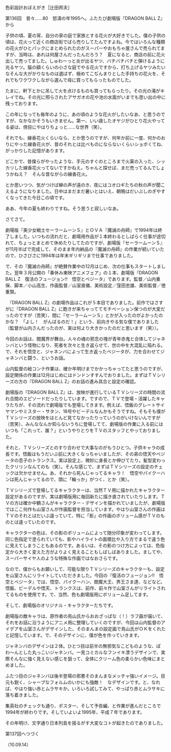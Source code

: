 <!-- source: http://web.archive.org/web/20250215190716/http://www.style.fm/as/05_column/tsujita/tsujita136.shtml -->

色彩設計おぼえがき［辻田邦夫］

第136回　昔々……80　怒濤の年1995へ。ふたたび劇場版『DRAGON BALL Z』から

子供の頃、夏の宵、自分の家の庭で家族とする花火が大好きでした。僕の子供の頃は、花火って近くの商店街でばら売りしてたんですよね。今ではいろんな種類の花火がひとパックにまとめられたのがスーパーやおもちゃ屋さんで売られてますが、当時は、あれは何屋さんだったんだろう？　夏になると、商店の前に花火出して売ってました。しゅわーっと炎が出るヤツ、バチバチバチと弾けるように光るヤツ。猫の額くらいの小さな庭でやる花火ですから、打ち上げるヤツみたいなそんな大がかりなものは選ばず、極めてこぢんまりとした手持ちの花火を、それでもワクワクしながら選んで母に買ってもらったものでした。

たまに、軒下とかに吊して火を点けるものも買ってもらったり。その光の滝がキレイでね。その光に照らされたアサガオの花や池の水面がいまでも思い出の中に残っております。

この年になっても毎年のように、あの頃のような花火がしたいなあ、と思うのですが、なかなかそうもいきません。第一、いい歳したオヤジがひとり花火やってる姿は、傍目にやはりちょっと……な世界（笑）。

それでも、線香花火くらいなら、とか思うのですが、何年か前に一度、何かのおりにやった線香花火が、昔のそれとは比べものにならないくらいショボくてね、がっかりした記憶があります。

どこかで、昔僕らがやったような、手元のすぐのところまで火薬の入った、シッカリした線香花火ってないですかねえ。ちゃんと探せば、まだ売ってるんでしょうかねえ？　そんな昔ながらの線香花火。

とか思いつつ、気がつけば蝉の声が遠のき、夜にはコオロギたちの秋の声が聞こえるようになりました。日中はまだまだ暑いとはいえ、朝晩はだいぶしのぎやすくなってきた今日この頃です。

ああ、今年の夏も終わりですね。そう思うと寂しいなあ。

さてさて。

劇場版『美少女戦士セーラームーンＳ』とＯＶＡ『魔滅の舟師』で1994年は終了しました。いつもの流れだと、劇場用作品が１本終わるとしばらく仕事が途切れて、ちょっとまとめて休めたりしてたのですが、劇場版『セーラームーンＳ』が11月半ばで完成して、そのまま年内納品の『魔滅の舟師』の作業が続いていたので、ひさびさに1994年は年末ギリギリまで仕事でありました。

で、その『魔滅の舟師』が絶賛作業中の12月はじめ、次の仕事もスタートしました。翌年３月公開の「春休み東映アニメフェア」の１本、劇場版『DRAGON BALL Z　復活のフュージョン!!　悟空とベジータ』であります。監督／山内重保、脚本／小山高生、作画監督／山室直儀、美術設定／窪田忠雄、美術監督／徳重賢。

　『DRAGON BALL Z』の劇場作品はこれが５本目でありました。前作ではさすがに『DRAGON BALL Z』に飽きが来ちゃっててモチベーション保つのが大変だったのですが（苦笑）、間に『セーラームーンＳ』とかが入ったのがよかったのかな？　「よし！　がんばるのだ！」という、前向きやる気な僕でありました（監督が山内さんだったのが、実は何より大きかったのだと思います（笑））。

今回のお話は、閻魔界が舞台。人々の魂の邪念の塊が青年赤鬼と合体してジャネンバという怪物になり、死者を次々と生き返らせて、世の中を大混乱に陥れる。で、それを悟空と、ジャネンバによって生き返ったベジータが、力を合わせてジャネンバと闘う、というお話。

山内監督の絵コンテ作業は、確か年明けまでかかっちゃってたと思うのですが、設定関係の作業は12月はじめにはドンドンすすんでおりました。まずはＴＶシリーズの方の『DRAGON BALL Z』のお話の進み具合と設定の確認。

劇場版の『DRAGON BALL Z』は、放映が進行しているＴＶシリーズの時間の流れ合間のエピソードだったりしています。ですので、ＴＶで登場・活躍したキャラたちが、その流れで劇場版でも登場してきます。例えば、悟飯のグレートサイヤマンやミスター・サタン、18号やビーデルなんかもそうですね。そもそも僕がＴＶシリーズの放映をほとんど見てなかったりっていうのがいけないんですが（苦笑）、みんななんか知らないうちに登場してて、劇場版の作業に入る前にはいつも「これって、誰？」というやりとりをＴＶのスタッフとやっておりました。

それと、ＴＶシリーズとのすり合わせで大事なのがもうひとつ。子供キャラの成長です。悟飯はもうだいぶ前に大きくなっちゃいましたが、その弟の悟天やベジータの息子のトランクス。実は設定上、微妙に身長とか伸びてたり。髪型変わったクリリンなんてのも（笑）。そんな感じで、まずはＴＶシリーズの設定のチェックは欠かせません。あ、それから死んじゃってるキャラ！　悟空やパイクーハンは死んじゃってるので、頭に「輪っか」がつく、とか（笑）。

ＴＶシリーズで登場してるキャラクターは、当然ＴＶ用に描かれたキャラクター設定があるのですが、実は劇場版用に毎回新たに描き直されていたりします。ＴＶの方は確か中鶴さんがキャラクター・デザインを描かれていましたが、劇場版ではここ何作も山室さんが作画監督を担当しています。やはり山室さんの作画はＴＶのそれとはだいぶ違っていて、特に「影」の作画のボリューム感がＴＶのものとは違っていたのです。

キャラクターの色は、その影のボリュームによって随分印象が変わってします。同じ色指定で塗られていても、影やハイライトの面積比や入り方でまるで違う色に見えてしまうこともあるのです。あるいは、その影のつけ方によっては、色指定から大きく変えた方がよりよく見えることもしばしばありました。ましてや、スーパーサイヤ人のような特殊な作画ではなおさらです。

なので、僕からもお願いして、可能な限りＴＶシリーズのキャラクターも、設定を山室さんにリライトしていただきました。今回の『復活のフュージョン!!　悟空とベジータ』では、悟空、パイクーハン、閻魔大王、界王さま達、などなど。悟飯、ビーデルや悟天、トランクスは、前作、前々作で山室さんがリライトされてるものを使用です。で、当然、色も劇場版用にボリューム足してます。

そして、劇場版のオリジナル・キャラクターたちです。

劇場版の敵キャラは、原作者の鳥山氏からおおざっぱな（！）ラフ画が届いて、それをお話に沿うようにアニメ用に整理していくのですが、今回は山内監督のアイデアを山室さんがデザインした、そのまんまの設定画で鳥山氏がＯＫをくれたと記憶しています。で、そのデザインに、僕が色を作っていきます。

ジャネンバのデザインは２体。ひとつ目は前半の無邪気なこどものような、ぽわ〜んとした丸っこいジャネンバ。一見コミカルなフンイキ漂うデザインで、実際そんなに強く見えない感じを狙って、全体にクリーム色の柔らかい色味にまとめました。

ふたつ目のジャネンバは後半登場の邪悪そのまんまなメッチャ強いイメージ。目元も鋭く、シャープなフォルムのいかにも強敵！　なデザインです。と、なれば、やはり強い赤とムラサキか。いろいろ試してみて、やっぱり赤とムラサキに落ち着きました。

集英社のチェックも通り、ポスター、そして予告編、と作業が進んだところで1994年が終わりです。そしていよいよ1995年、平成７年であります。

その年明け、文字通り日本列島を揺るがす大変なコトが起きたのでありました。

第137回へつづく

（10.09.14）

